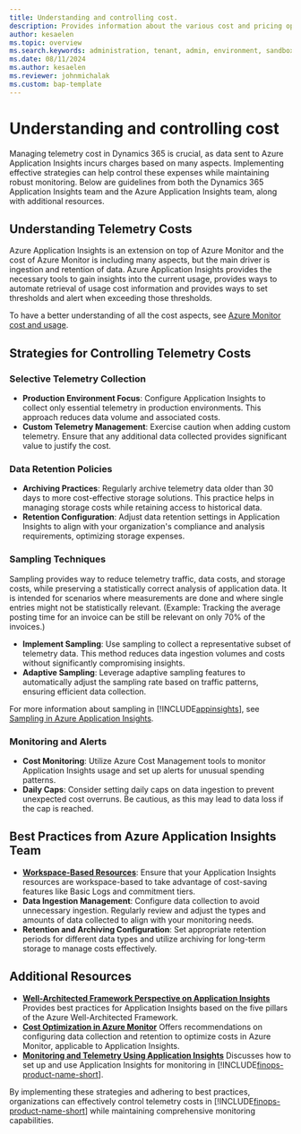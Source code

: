 ```yaml
---
title: Understanding and controlling cost.
description: Provides information about the various cost and pricing options.
author: kesaelen
ms.topic: overview
ms.search.keywords: administration, tenant, admin, environment, sandbox, telemetry
ms.date: 08/11/2024
ms.author: kesaelen
ms.reviewer: johnmichalak
ms.custom: bap-template
---
```


# Understanding and controlling cost

Managing telemetry cost in Dynamics 365 is crucial, as data sent to Azure Application Insights incurs charges based on many aspects. Implementing effective strategies can help control these expenses while maintaining robust monitoring. Below are guidelines from both the Dynamics 365 Application Insights team and the Azure Application Insights team, along with additional resources.

## Understanding Telemetry Costs
Azure Application Insights is an extension on top of Azure Monitor and the cost of Azure Monitor is including many aspects, but the main driver is ingestion and retention of data. Azure Application Insights provides the necessary tools to gain insights into the current usage, provides ways to automate retrieval of usage cost information and provides ways to set thresholds and alert when exceeding those thresholds.

To have a better understanding of all the cost aspects, see [Azure Monitor cost and usage](https://learn.microsoft.com/azure/azure-monitor/cost-usage).

## Strategies for Controlling Telemetry Costs

### Selective Telemetry Collection

- **Production Environment Focus**: Configure Application Insights to collect only essential telemetry in production environments. This approach reduces data volume and associated costs.
- **Custom Telemetry Management**: Exercise caution when adding custom telemetry. Ensure that any additional data collected provides significant value to justify the cost.

### Data Retention Policies

- **Archiving Practices**: Regularly archive telemetry data older than 30 days to more cost-effective storage solutions. This practice helps in managing storage costs while retaining access to historical data.
- **Retention Configuration**: Adjust data retention settings in Application Insights to align with your organization's compliance and analysis requirements, optimizing storage expenses.

### Sampling Techniques
Sampling provides way to reduce telemetry traffic, data costs, and storage costs, while preserving a statistically correct analysis of application data. It is intended for scenarios where measurements are done and where single entries might not be statistically relevant. (Example: Tracking the average posting time for an invoice can be still be relevant on only 70% of the invoices.)

- **Implement Sampling**: Use sampling to collect a representative subset of telemetry data. This method reduces data ingestion volumes and costs without significantly compromising insights.
- **Adaptive Sampling**: Leverage adaptive sampling features to automatically adjust the sampling rate based on traffic patterns, ensuring efficient data collection.

For more information about sampling in [!INCLUDE[appinsights](./includes/azure-application-insights-name.md)], see [Sampling in Azure Application Insights](https://learn.microsoft.com/en-us/azure/azure-monitor/app/sampling-classic-api).

### Monitoring and Alerts

- **Cost Monitoring**: Utilize Azure Cost Management tools to monitor Application Insights usage and set up alerts for unusual spending patterns.
- **Daily Caps**: Consider setting daily caps on data ingestion to prevent unexpected cost overruns. Be cautious, as this may lead to data loss if the cap is reached.

## Best Practices from Azure Application Insights Team

- **[Workspace-Based Resources](https://learn.microsoft.com/azure/azure-monitor/best-practices-cost)**: Ensure that your Application Insights resources are workspace-based to take advantage of cost-saving features like Basic Logs and commitment tiers. 
- **Data Ingestion Management**: Configure data collection to avoid unnecessary ingestion. Regularly review and adjust the types and amounts of data collected to align with your monitoring needs.
- **Retention and Archiving Configuration**: Set appropriate retention periods for different data types and utilize archiving for long-term storage to manage costs effectively.

## Additional Resources

- **[Well-Architected Framework Perspective on Application Insights](https://learn.microsoft.com/azure/well-architected/service-guides/application-insights)**
Provides best practices for Application Insights based on the five pillars of the Azure Well-Architected Framework. 
- **[Cost Optimization in Azure Monitor](https://learn.microsoft.com/azure/azure-monitor/best-practices-cost)**
Offers recommendations on configuring data collection and retention to optimize costs in Azure Monitor, applicable to Application Insights. 
- **[Monitoring and Telemetry Using Application Insights](https://learn.microsoft.com/dynamics365/fin-ops-core/dev-itpro/sysadmin/monitoring-and-telemetry-appinsights)**
Discusses how to set up and use Application Insights for monitoring in [!INCLUDE[finops-product-name-short](./includes/finops-product-name-short.md)].

By implementing these strategies and adhering to best practices, organizations can effectively control telemetry costs in [!INCLUDE[finops-product-name-short](./includes/finops-product-name-short.md)] while maintaining comprehensive monitoring capabilities.
